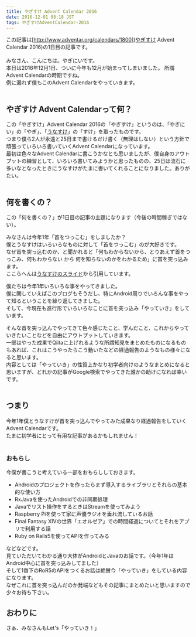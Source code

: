 ```yaml
---
title: やぎすけ Advent Calendar 2016
date: 2016-12-01 08:18 JST
tags: やぎすけAdventCalendar-2016
---
```


この記事は[http://www.adventar.org/calendars/1800](やぎすけ Advent Calendar 2016)の1日目の記事です。  
<br>
みなさん、こんにちは。やぎにいです。  
本日は2016年12月1日、ついに今年も12月が始まってしまいました。
所謂Advent Calendarの時期ですね。  
例に漏れず僕もこのAdvent Calendarをやっていきます。  
<br>
## やぎすけ Advent Calendarって何？
この「やぎすけ」Advent Calendar 2016の「やぎすけ」というのは、「やぎにい」の「やぎ」、「[うなすけ](https://twitter.com/yu_suke1994)」の「すけ」を取ったものです。  
つまり僕ら2人が永遠と25日まで書けるだけ書く（無理はしない）という方針で頑張っていろいろ書いていくAdvent Calendarになっています。  
最初は色々なAdvent Calendarに書こうかなとも思いましたが、僕自身のアウトプットの練習として、いろいろ書いてみようかと思ったものの、25日は流石に多いなとなったときにうなすけがたまに書いてくれることになりました。ありがたい。  
<br>
## 何を書くの？
この「何を書くの？」が1日目の記事の主題になります（今後の時間稼ぎではない）。
    
みなさんは今年1年「首をつっこむ」をしましたか？  
僕とうなすけはいろいろなものに対して「首をつっこむ」のが大好きです。  
なぜ首を突っ込むのか、と聞かれると「何もわからないから、とりあえず首をつっこみ、何もわからない から 何を知らないのかをわかるため」に首を突っ込みます。  
ここらへんは[うなすけのスライド](https://unasuke.github.io/DGMS_20161122/)から引用しています。
    
僕たちは今年1年いろいろな事をやってきました。    
僕に関していえばこのブログもそうだし、特にAndroid周りでいろんな事をやって知るということを繰り返してきました。  
そして、今現在も進行形でいろいろなことに首を突っ込み「やっていき」をしています。
  
そんな首を突っ込んでやってきて色々感じたこと、学んだこと、これからやっていきたいことなどを自由にアウトプットしていきます。  
一部はやった成果でQiitaに上げれるような所謂知見をまとめたものになるものもあれば、これはこうやったらこう動いたなどの経過報告のようなもの様々になると思います。  
内容としては「やっていき」の性質上かなり初学者向けのようなまとめになると思いますが、どれかの記事がGoogle検索でやってきた誰かの助けになれば幸いです。  
<br>
## つまり
今年1年僕とうなすけが首を突っ込んでやってみた成果なり経過報告をしていくAdvent Calendarです。  
たまに初学者にとって有用な記事があるかもしれません！
<br><br>
### おもらし
今僕が書こうと考えている一部をおもらししておきます。  
  
* Androidのプロジェクトを作ったらまず導入するライブラリとそれらの基本的な使い方  
* RxJavaを使ったAndroidでの非同期処理  
* Javaでリスト操作をするときはStreamを使ってみよう  
* Raspberry Piを使って家に声優ラジオを垂れ流しているお話  
* Final Fantasy XIVの世界「エオルゼア」での時間経過についてとそれをアプリで利用する話  
* Ruby on Rails5を使ってAPIを作ってみる
    
などなどです。  
見ていただいてわかる通り大体がAndroidとJavaのお話です。（今年1年はAndroid中心に首を突っ込みしてました）  
そして1番下のRoR5のAPIをつくるお話は絶賛今「やっていき」をしている内容になります。  
なぜこれに首を突っ込んだのか発端などもその記事にまとめたいと思いますので少々お待ち下さい。
<br>
## おわりに
さぁ、みなさんもLet's「やっていき！」